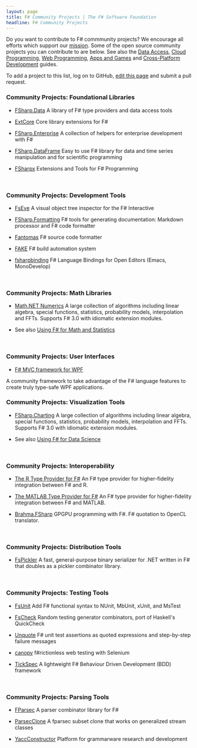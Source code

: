 ```yaml
---
layout: page
title: F# Community Projects | The F# Software Foundation
headline: F# Community Projects
---
```


Do you want to contribute to F# commmunity projects?  We encourage
all efforts which support our [mission](/foundation.html). Some of the open source community projects 
you can contribute to are below. See also the [Data Access](/data-access), 
[Cloud Programming](/cloud), [Web Programming](/webstacks), [Apps and Games](/apps-and-games)
and [Cross-Platform Development](/guides/mac-linux-cross-platform/) guides.

To add a project to this list, log on to GitHub, [edit this page](https://github.com/fsharp/fsfoundation/edit/gh-pages/use/osprojects/index.md) and submit a pull request.


### Community Projects: Foundational Libraries 

*  [FSharp.Data](https://github.com/fsharp/FSharp.Data) A library of F# type providers and data access tools

*  [ExtCore](https://github.com/jack-pappas/ExtCore) Core library extensions for F#

*  [FSharp.Enterprise](https://github.com/colinbull/FSharp.Enterprise) A collection of helpers for enterprise development with F#

*  [FSharp.DataFrame](https://github.com/BlueMountainCapital/FSharp.DataFrame)  Easy to use F# library for data and time series manipulation and for scientific programming

*  [FSharpx](https://github.com/fsharp/fsharpx]) Extensions and Tools for F# Programming

<br />

### Community Projects: Development Tools

*  [FsEye](https://code.google.com/p/fseye/) A visual object tree inspector for the F# Interactive

*  [FSharp.Formatting](https://github.com/tpetricek/FSharp.Formatting) F# tools for generating documentation: Markdown processor and F# code formatter

*  [Fantomas](https://github.com/dungpa/fantomas) F# source code formatter

*  [FAKE](https://github.com/fsharp/FAKE) F# build automation system

*  [fsharpbinding](https://github.com/fsharp/fsharpbinding) F# Language Bindings for Open Editors (Emacs, MonoDevelop)


<br />

### Community Projects: Math Libraries

*  [Math.NET Numerics](http://numerics.mathdotnet.com/) A large collection of algorithms including linear algebra, special functions, statistics, probability models, interpolation and FFTs. Supports F# 3.0 with idiomatic extension modules.

*  See also [Using F# for Math and Statistics](/math)


<br />

### Community Projects: User Interfaces

* [F# MVC framework for WPF](https://github.com/dmitry-a-morozov/fsharp-wpf-mvc-series/)

A community framework to take advantage of the F# language features to create truly type-safe WPF applications.


### Community Projects: Visualization Tools

* [FSharp.Charting](http://numerics.mathdotnet.com/) A large collection of algorithms including linear algebra, special functions, statistics, probability models, interpolation and FFTs. Supports F# 3.0 with idiomatic extension modules.

*  See also [Using F# for Data Science](/data-science)


<br />

### Community Projects: Interoperability 

*  [The R Type Provider for F#](http://github.com/BlueMountainCapital/FSharpRProvider#f-r-provider/) An F# type provider for higher-fidelity integration between F# and R.

*  [The MATLAB Type Provider for F#](http://bayardrock.github.io/Matlab-Type-Provider/) An F# type provider for higher-fidelity integration between F# and MATLAB.

*  [Brahma.FSharp](https://github.com/gsvgit/Brahma.FSharp) GPGPU programming with F#. F# quotation to OpenCL translator.

<br />

### Community Projects: Distribution Tools

*  [FsPickler](https://github.com/eiriktsarpalis/FsPickler) A fast, general-purpose binary serializer for .NET written in F# that doubles as a pickler combinator library.

<br />

### Community Projects: Testing Tools

*  [FsUnit](https://github.com/fsharp/FsUnit) Add F# functional syntax to NUnit, MbUnit, xUnit, and MsTest

*  [FsCheck](https://github.com/fsharp/FsCheck) Random testing generator combinators, port of Haskell's QuickCheck

*  [Unquote](https://code.google.com/p/unquote/) F# unit test assertions as quoted expressions and step-by-step failure messages

*  [canopy](http://lefthandedgoat.github.io/canopy/) f#rictionless web testing with Selenium

*  [TickSpec](http://tickspec.codeplex.com/) A lightweight F# Behaviour Driven Development (BDD) framework


<br />

### Community Projects: Parsing Tools

*  [FParsec](http://www.quanttec.com/fparsec/) A parser combinator library for F#

*  [ParsecClone](https://github.com/devshorts/ParsecClone) A fparsec subset clone that works on generalized stream classes

*  [YaccConstructor](https://recursive-ascent.googlecode.com) Platform for grammarware research and development


<br />




